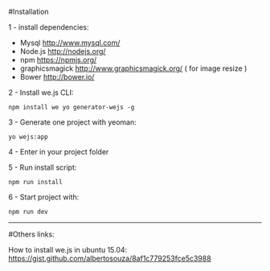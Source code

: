 #Installation

1 - install dependencies:

* Mysql http://www.mysql.com/
* Node.js http://nodejs.org/
* npm https://npmjs.org/
* graphicsmagick http://www.graphicsmagick.org/ ( for image resize )
* Bower http://bower.io/

2 - Install we.js CLI:

```
npm install we yo generator-wejs -g
```

3 - Generate one project with yeoman:

```
yo wejs:app
```

4 - Enter in your project folder


5 - Run install script:

```
npm run install
```

6 - Start project with:

```
npm run dev
```


------

#Others links:

How to install we.js in ubuntu 15.04: https://gist.github.com/albertosouza/8af1c779253fce5c3988




